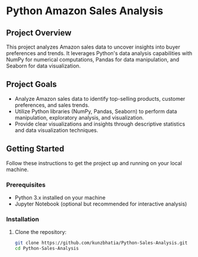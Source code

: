 # Python Amazon Sales Analysis

## Project Overview
This project analyzes Amazon sales data to uncover insights into buyer preferences and trends. It leverages Python's data analysis capabilities with NumPy for numerical computations, Pandas for data manipulation, and Seaborn for data visualization.

## Project Goals
- Analyze Amazon sales data to identify top-selling products, customer preferences, and sales trends.
- Utilize Python libraries (NumPy, Pandas, Seaborn) to perform data manipulation, exploratory analysis, and visualization.
- Provide clear visualizations and insights through descriptive statistics and data visualization techniques.

## Getting Started
Follow these instructions to get the project up and running on your local machine.

### Prerequisites
- Python 3.x installed on your machine
- Jupyter Notebook (optional but recommended for interactive analysis)

### Installation
1. Clone the repository:
   ```sh
   git clone https://github.com/kunzbhatia/Python-Sales-Analysis.git
   cd Python-Sales-Analysis

